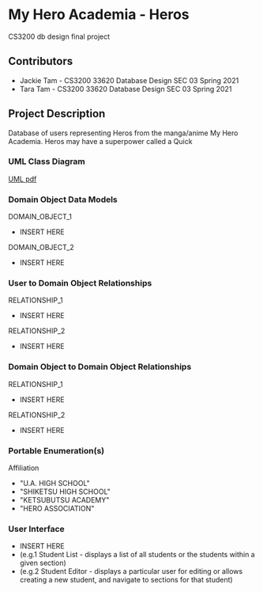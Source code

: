 # My Hero Academia - Heros
CS3200 db design final project

## Contributors
* Jackie Tam - CS3200 33620 Database Design SEC 03 Spring 2021
* Tara Tam - CS3200 33620 Database Design SEC 03 Spring 2021

## Project Description
Database of users representing Heros from the manga/anime My Hero Academia. Heros may have a superpower called a Quick

### UML Class Diagram
[UML pdf]()

### Domain Object Data Models
DOMAIN_OBJECT_1
* INSERT HERE

DOMAIN_OBJECT_2
* INSERT HERE

### User to Domain Object Relationships
RELATIONSHIP_1
* INSERT HERE

RELATIONSHIP_2
* INSERT HERE

### Domain Object to Domain Object Relationships
RELATIONSHIP_1
* INSERT HERE

RELATIONSHIP_2
* INSERT HERE

### Portable Enumeration(s)
Affiliation
* "U.A. HIGH SCHOOL"
* "SHIKETSU HIGH SCHOOL"
* "KETSUBUTSU ACADEMY"
* "HERO ASSOCIATION"

### User Interface
* INSERT HERE
* (e.g.1 Student List - displays a list of all students or the students within a given section)
* (e.g.2 Student Editor - displays a particular user for editing or allows creating a new student, and navigate to sections for that student)
